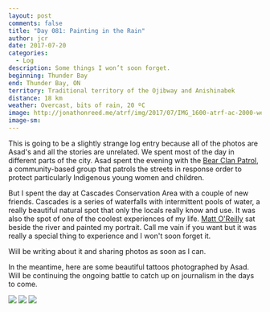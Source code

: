 ```yaml
---
layout: post
comments: false
title: "Day 081: Painting in the Rain"
author: jcr
date: 2017-07-20
categories:
  - Log
description: Some things I won’t soon forget.
beginning: Thunder Bay
end: Thunder Bay, ON
territory: Traditional territory of the Ojibway and Anishinabek
distance: 18 km
weather: Overcast, bits of rain, 20 ºC
image: http://jonathonreed.me/atrf/img/2017/07/IMG_1600-atrf-ac-2000-web.jpg
image-sm:
---
```


This is going to be a slightly strange log entry because all of the photos are Asad's and all the stories are unrelated. We spent most of the day in different parts of the city. Asad spent the evening with the <a href="https://www.facebook.com/BearClanPatrol/">Bear Clan Patrol</a>, a community-based group that patrols the streets in response order to protect particularly Indigenous young women and children. 

But I spent the day at Cascades Conservation Area with a couple of new friends. Cascades is a series of waterfalls with intermittent pools of water, a really beautiful natural spot that only the locals really know and use. It was also the spot of one of the coolest experiences of my life. <a href="https://www.facebook.com/m.o.finearts/?hc_ref=PAGES_TIMELINE" target="blank">Matt O'Reilly</a> sat beside the river and painted my portrait. Call me vain if you want but it was really a special thing to experience and I won't soon forget it. 

Will be writing about it and sharing photos as soon as I can.

In the meantime, here are some beautiful tattoos photographed by Asad. Will be continuing the ongoing battle to catch up on journalism in the days to come.

<img src="http://jonathonreed.me/atrf/img/2017/07/IMG_1582-atrf-ac-2000-web.jpg">

<img src="http://jonathonreed.me/atrf/img/2017/07/IMG_1612-atrf-ac-2000-web.jpg">

<img src="http://jonathonreed.me/atrf/img/2017/07/IMG_1597-atrf-ac-2000-web.jpg">